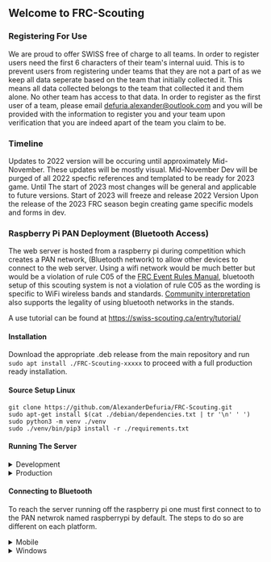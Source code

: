 ## Welcome to FRC-Scouting

### Registering For Use
We are proud to offer SWISS free of charge to all teams. In order to register users need the first 6 characters of their team's internal uuid. This is to prevent users from registering under teams that they are not a part of as we keep all data seperate based on the team that initially collected it. This means all data collected belongs to the team that collected it and them alone. No other team has access to that data. 
In order to register as the first user of a team, please email [defuria.alexander@outlook.com](mailto:defuria.alexander@outlook.com) and you will be provided with the information to register you and your team upon verification that you are indeed apart of the team you claim to be. 

### Timeline
Updates to 2022 version will be occuring until approximately Mid-November. These updates will be mostly visual.
Mid-November Dev will be purged of all 2022 specfic references and templated to be ready for 2023 game.
Until The start of 2023 most changes will be general and applicable to future versions.
Start of 2023 will freeze and release 2022 Version
Upon the release of the 2023 FRC season begin creating game specific models and forms in dev.

### Raspberry Pi PAN Deployment (Bluetooth Access)

The web server is hosted from a raspberry pi during competition which creates a PAN network, (Bluetooth network) to allow other devices to connect to the web server. Using a wifi network would be much better but would be a violation of rule C05 of the [FRC Event Rules Manual](https://firstfrc.blob.core.windows.net/frc2019/EventRules/EventRulesManual.pdf), bluetooth setup of this scouting system is not a violation of rule C05 as the wording is specific to WiFi wireless bands and standards. [Community interpretation](https://www.reddit.com/r/FRC/comments/67c7z4/bluetooth_at_competitions/) also supports the legality of using bluetooth networks in the stands.

A use tutorial can be found at https://swiss-scouting.ca/entry/tutorial/

#### Installation
Download the appropriate .deb release from the main repository and run ``` sudo apt install ./FRC-Scouting-xxxxx ``` to proceed with a full production ready installation.

#### Source Setup Linux
```
git clone https://github.com/AlexanderDefuria/FRC-Scouting.git
sudo apt-get install $(cat ./debian/dependencies.txt | tr '\n' ' ')
sudo python3 -m venv ./venv
sudo ./venv/bin/pip3 install -r ./requirements.txt
```

#### Running The Server
<details>
<summary> Development </summary>
To run in Django's development mode ``` python3 manage.py runserver ```. To have it available from other devices record the ip address produced by ``` ipconfig ```. After running ``` sudo python3 manage.py 0.0.0.0:80 ``` navigate to the ip address from the other device. Ensure your firewall allows incoming connections over port 80.
</details>
<details>
<summary> Production </summary>
To run in production follow this [guide from Digital Ocean](https://www.digitalocean.com/community/tutorials/how-to-set-up-django-with-postgres-nginx-and-gunicorn-on-ubuntu-16-04) to setup basic http access using nginx and gunicorn. 
</details>

#### Connecting to Bluetooth
To reach the server running off the raspberry pi one must first connect to to the PAN netwrok named raspberrypi by default. The steps to do so are different on each platform. 
<details>
    <summary> Mobile </summary>
    <br>
    <li> 1. Simply connect as per usual with any other bluetooth device. 
    <li> 2. On android one must change the settings of the connection to enable internet access over bluetooth. Connect to 127.20.1.1/entry.
</details>

<details>
    <summary> Windows </summary>
    <br>
    <img src="/docs/Step%202%20-%20Bluetooth%20in%20Windows%20Settings.png" width="32%" height="32%"> <img src="/docs/Step%203%20-%20Add%20A%20Device.png" width="32%" height="32%"> <img src="/docs/Step%204a%20-%20Change%20Adapter%20Settings.png" width="32%" height="32%">
    <img src="/docs/Step%204b%20-%20Network%20Connection%20Control%20Panel.png" width="32%" height="32%"> <img src="/docs/Step%205%20-%20View%20Bluetooth%20Network%20Devices.png" width="32%" height="32%"> <img src="/docs/Step%206%20-%20Connect%20To%20Access%20Point.png" width="32%" height="32%">
</details>
